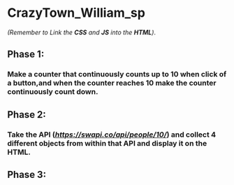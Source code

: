 # CrazyTown_William_sp

*(Remember to Link the **CSS** and **JS** into the **HTML**)*.

## Phase 1:
### Make a counter that continuously counts up to 10 when click of a button,and when the counter reaches 10 make the counter continuously count down.
## Phase 2:
### Take the API (*https://swapi.co/api/people/10/*) and collect 4 different objects from within that API and display it on the HTML.
## Phase 3:
### 